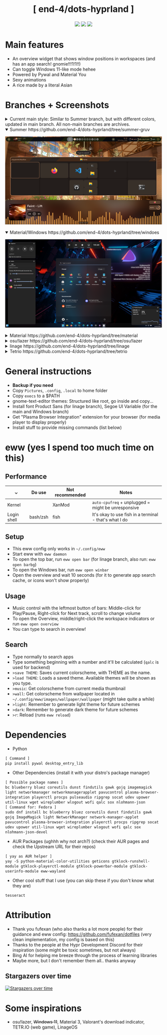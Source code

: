 <div align="center">
    <h1>[ end-4/dots-hyprland ]</h1>
    <h3></h3>
</div>

<div align="center">

![](https://img.shields.io/github/last-commit/end-4/dots-hyprland?&style=for-the-badge&color=FFB1C8&logoColor=D9E0EE&labelColor=292324)
![](https://img.shields.io/github/stars/end-4/dots-hyprland?style=for-the-badge&logo=andela&color=FFB686&logoColor=D9E0EE&labelColor=292324)
[![](https://img.shields.io/github/repo-size/end-4/dots-hyprland?color=CAC992&label=SIZE&logo=googledrive&style=for-the-badge&logoColor=D9E0EE&labelColor=292324)](https://github.com/end-4/hyprland)
</a>

</div>


# Main features
 - An overview widget that shows window positions in workspaces (and has an app search! gnomie!!!1!1!!)
 - Can toggle Windows 11-like mode hehee
 - Powered by Pywal and Material You
 - Sexy animations
 - A rice made by a literal Asian

# Branches + Screenshots

<details> 
  <summary> Current main style: Similar to Summer branch, but with different colors, updated in main branch. All non-main branches are archives. </summary>
  - Nothing here :P, check the ones below
</details>

<details open> 
  <summary>Summer https://github.com/end-4/dots-hyprland/tree/summer-gruv </summary>
  
   ![dots-hyprland](./assets/screenshot-summer.png)
</details>

<details open> 
  <summary>Material/Windows https://github.com/end-4/dots-hyprland/tree/windoes </summary>
  
   ![dots-hyprland](./assets/screenshot-windoes2.png)
</details>

<details> 
  <summary>Material https://github.com/end-4/dots-hyprland/tree/material </summary>
  
   ![dots-hyprland](./assets/screenshot-material.png)
</details>

<details> 
  <summary>osu!lazer https://github.com/end-4/dots-hyprland/tree/osu!lazer </summary>
  
   ![dots-hyprland](./assets/screenshot-17.png)
</details>

<details> 
  <summary>linage https://github.com/end-4/dots-hyprland/tree/linage </summary>
  
   ![dots-hyprland](./assets/screenshot-9.png)
</details>

<details> 
  <summary>Tetrio https://github.com/end-4/dots-hyprland/tree/tetrio </summary>
  
   ![dots-hyprland](./assets/screenshot-tetrio.png)
</details>

# General instructions
 - **Backup if you need**
 - Copy `Pictures`, `.config`, `.local` to home folder
 - Copy `execs` to a $PATH
 - gnome-text-editor themes: Structured like root, go inside and copy...
 - Install font Product Sans (for linage branch), Segoe UI Variable (for the main and Windows branch)
 - Get "Plasma Browser Integration" extension for your browser (for media player to display properly)
 - Install stuff to provide missing commands (list below) 
 
# eww (yes I spend too much time on this)
 ## Performance
|  ⌄  | Do use | Not recommended | Notes |
| --- | ------ | ----------- | ----- |
| Kernel |     | XanMod | `auto-cpufreq` + unplugged = might be unresponsive |
| Login shell | bash/zsh | fish | It's okay to use fish in a terminal - that's what I do |

 ## Setup
 - This eww config only works in `~/.config/eww`
 - Start eww with `eww daemon`
 - To open the top bar, run `eww open bar` (for linage branch, also run: `eww open barbg`)
 - To open the Windows bar, run `eww open winbar`
 - Open the overview and wait 10 seconds (for it to generate app search cache, or icons won't show properly)
 ## Usage
 - Music control with the leftmost button of bars: Middle-click for Play/Pause, Right-click for Next track, scroll to change volume
 - To open the Overview, middle/right-click the workspace indicators or run `eww open overview`
 - You can type to search in overview!
 ## Search
 - Type normally to search apps
 - Type something beginning with a number and it'll be calculated (`qalc` is used for backend)
 - `>save THEME`: Saves current colorscheme, with THEME as the name.
 - `>load THEME`: Loads a saved theme. Available themes will be shown as you type.
 - `>music`: Get colorscheme from current media thumbnail
 - `>wall`: Get colorscheme from wallpaper located in `~/.config/eww/images/wallpaper/wallpaper` (might take quite a while)
 - `>light`: Remember to generate light theme for future schemes
 - `>dark`: Remember to generate dark theme for future schemes
 - `>r`: Reload (runs `eww reload`)

# Dependencies
 - Python
```
[ Command ]
pip install pywal desktop_entry_lib
```
 - Other Dependencies (install it with your distro's package manager)
```
[ Possible package names ]
bc blueberry bluez coreutils dunst findutils gawk gojq imagemagick light networkmanager networkmanagerapplet pavucontrol plasma-browser-integration playerctl procps pulseaudio ripgrep socat udev upower util-linux wget wireplumber wlogout wofi qalc sox nlohmann-json
[ Command for: Fedora ]
sudo dnf install bc blueberry bluez coreutils dunst findutils gawk gojq ImageMagick light NetworkManager network-manager-applet pavucontrol plasma-browser-integration playerctl procps ripgrep socat udev upower util-linux wget wireplumber wlogout wofi qalc sox nlohmann-json-devel
```
- AUR Packages (ughhh why not arch?) (check their AUR pages and check the Upstream URL for their repos)
```
[ yay as AUR helper ]
yay -S python-material-color-utilities geticons gtklock-runshell-module gtklock-playerctl-module gtklock-powerbar-module gtklock-userinfo-module eww-wayland
```
 - Other cool stuff that I use (you can skip these if you don't know what they are)
```
tesseract
```

# Attribution
 - Thank you fufexan (who also thanks a lot more people) for their guidance and eww config: https://github.com/fufexan/dotfiles (very clean implementation, my config is based on this)
 - Thanks to the people at the Hypr Development Discord for their inspiration (some might be toxic sometimes, but not always)
 - Bing AI for helping me breeze through the process of learning libraries
 - Maybe more, but I don't remember them all.. thanks anyway

## Stargazers over time

[![Stargazers over time](https://starchart.cc/end-4/dots-hyprland.svg)](https://starchart.cc/end-4/dots-hyprland)

# Some inspirations
 - osu!lazer, ~~Windows 11~~, Material 3, Valorant's download indicator, TETR.IO (web game), LinageOS

